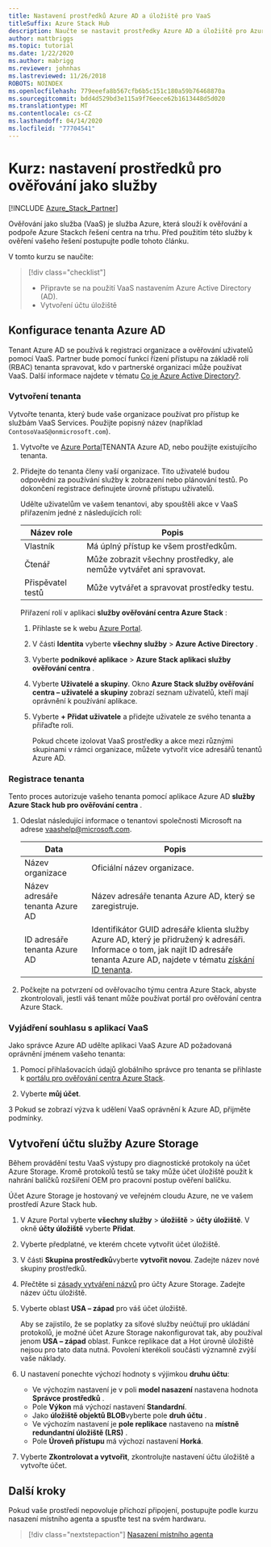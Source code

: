 ```yaml
---
title: Nastavení prostředků Azure AD a úložiště pro VaaS
titleSuffix: Azure Stack Hub
description: Naučte se nastavit prostředky Azure AD a úložiště pro Azure Stack ověřování pomocí centra jako služby.
author: mattbriggs
ms.topic: tutorial
ms.date: 1/22/2020
ms.author: mabrigg
ms.reviewer: johnhas
ms.lastreviewed: 11/26/2018
ROBOTS: NOINDEX
ms.openlocfilehash: 779eeefa8b567cfb6b5c151c180a59b76468870a
ms.sourcegitcommit: bdd4d529bd3e115a9f76eece62b1613448d5d020
ms.translationtype: MT
ms.contentlocale: cs-CZ
ms.lasthandoff: 04/14/2020
ms.locfileid: "77704541"
---
```

# <a name="tutorial-set-up-resources-for-validation-as-a-service"></a>Kurz: nastavení prostředků pro ověřování jako služby

[!INCLUDE [Azure_Stack_Partner](./includes/azure-stack-partner-appliesto.md)]

Ověřování jako služba (VaaS) je služba Azure, která slouží k ověřování a podpoře Azure Stackch řešení centra na trhu. Před použitím této služby k ověření vašeho řešení postupujte podle tohoto článku.

V tomto kurzu se naučíte:

> [!div class="checklist"]
> * Připravte se na použití VaaS nastavením Azure Active Directory (AD).
> * Vytvoření účtu úložiště

## <a name="configure-an-azure-ad-tenant"></a>Konfigurace tenanta Azure AD

Tenant Azure AD se používá k registraci organizace a ověřování uživatelů pomocí VaaS. Partner bude pomocí funkcí řízení přístupu na základě rolí (RBAC) tenanta spravovat, kdo v partnerské organizaci může používat VaaS. Další informace najdete v tématu [Co je Azure Active Directory?](https://docs.microsoft.com/azure/active-directory/fundamentals/active-directory-whatis).

### <a name="create-a-tenant"></a>Vytvoření tenanta

Vytvořte tenanta, který bude vaše organizace používat pro přístup ke službám VaaS Services. Použijte popisný název (například `ContosoVaaS@onmicrosoft.com`).

1. Vytvořte ve [Azure Portal](https://portal.azure.com)TENANTA Azure AD, nebo použijte existujícího tenanta. <!-- For instructions on creating new Azure AD tenants, see [Get started with Azure AD](https://docs.microsoft.com/azure/active-directory/get-started-azure-ad). -->

2. Přidejte do tenanta členy vaší organizace. Tito uživatelé budou odpovědni za používání služby k zobrazení nebo plánování testů. Po dokončení registrace definujete úrovně přístupu uživatelů.

    Udělte uživatelům ve vašem tenantovi, aby spouštěli akce v VaaS přiřazením jedné z následujících rolí:

    | Název role | Popis |
    |---------------------|------------------------------------------|
    | Vlastník | Má úplný přístup ke všem prostředkům. |
    | Čtenář | Může zobrazit všechny prostředky, ale nemůže vytvářet ani spravovat. |
    | Přispěvatel testů | Může vytvářet a spravovat prostředky testu. |

    Přiřazení rolí v aplikaci **služby ověřování centra Azure Stack** :

   1. Přihlaste se k webu [Azure Portal](https://portal.azure.com).
   2. V části **Identita** vyberte **všechny služby** > **Azure Active Directory** .
   3. Vyberte **podnikové aplikace** > **Azure Stack aplikaci služby ověřování centra** .
   4. Vyberte **Uživatelé a skupiny**. Okno **Azure Stack služby ověřování centra – uživatelé a skupiny** zobrazí seznam uživatelů, kteří mají oprávnění k používání aplikace.
   5. Vyberte **+ Přidat uživatele** a přidejte uživatele ze svého tenanta a přiřaďte roli.

      Pokud chcete izolovat VaaS prostředky a akce mezi různými skupinami v rámci organizace, můžete vytvořit více adresářů tenantů Azure AD.

### <a name="register-your-tenant"></a>Registrace tenanta

Tento proces autorizuje vašeho tenanta pomocí aplikace Azure AD **služby Azure Stack hub pro ověřování centra** .

1. Odeslat následující informace o tenantovi společnosti Microsoft na adrese [vaashelp@microsoft.com](mailto:vaashelp@microsoft.com).

    | Data | Popis |
    |--------------------------------|---------------------------------------------------------------------------------------------|
    | Název organizace | Oficiální název organizace. |
    | Název adresáře tenanta Azure AD | Název adresáře tenanta Azure AD, který se zaregistruje. |
    | ID adresáře tenanta Azure AD | Identifikátor GUID adresáře klienta služby Azure AD, který je přidružený k adresáři. Informace o tom, jak najít ID adresáře tenanta Azure AD, najdete v tématu [získání ID tenanta](https://docs.microsoft.com/azure/azure-resource-manager/resource-group-create-service-principal-portal#get-values-for-signing-in). |

2. Počkejte na potvrzení od ověřovacího týmu centra Azure Stack, abyste zkontrolovali, jestli váš tenant může používat portál pro ověřování centra Azure Stack.

### <a name="consent-to-the-vaas-app"></a>Vyjádření souhlasu s aplikací VaaS

Jako správce Azure AD udělte aplikaci VaaS Azure AD požadovaná oprávnění jménem vašeho tenanta:

1. Pomocí přihlašovacích údajů globálního správce pro tenanta se přihlaste k [portálu pro ověřování centra Azure Stack](https://azurestackvalidation.com/).

2. Vyberte **můj účet**.

3 Pokud se zobrazí výzva k udělení VaaS oprávnění k Azure AD, přijměte podmínky.

## <a name="create-an-azure-storage-account"></a>Vytvoření účtu služby Azure Storage

Během provádění testu VaaS výstupy pro diagnostické protokoly na účet Azure Storage. Kromě protokolů testů se taky může účet úložiště použít k nahrání balíčků rozšíření OEM pro pracovní postup ověření balíčku.

Účet Azure Storage je hostovaný ve veřejném cloudu Azure, ne ve vašem prostředí Azure Stack hub.

1. V Azure Portal vyberte **všechny služby** > **úložiště** > **účty úložiště**. V okně **účty úložiště** vyberte **Přidat**.

2. Vyberte předplatné, ve kterém chcete vytvořit účet úložiště.

3. V části **Skupina prostředků**vyberte **vytvořit novou**. Zadejte název nové skupiny prostředků.

4. Přečtěte si [zásady vytváření názvů](/azure/cloud-adoption-framework/ready/azure-best-practices/naming-and-tagging#storage) pro účty Azure Storage. Zadejte název účtu úložiště.

5. Vyberte oblast **USA – západ** pro váš účet úložiště.

    Aby se zajistilo, že se poplatky za síťové služby neúčtují pro ukládání protokolů, je možné účet Azure Storage nakonfigurovat tak, aby používal jenom **USA – západ** oblast. Funkce replikace dat a Hot úrovně úložiště nejsou pro tato data nutná. Povolení kterékoli součásti významně zvýší vaše náklady.

6. U nastavení ponechte výchozí hodnoty s výjimkou **druhu účtu**:

    - Ve výchozím nastavení je v poli **model nasazení** nastavena hodnota **Správce prostředků** .
    - Pole **Výkon** má výchozí nastavení **Standardní**.
    - Jako **úložiště objektů BLOB**vyberte pole **druh účtu** .
    - Ve výchozím nastavení je **pole replikace** nastaveno na **místně redundantní úložiště (LRS)** .
    - Pole **Úroveň přístupu** má výchozí nastavení **Horká**.

7. Vyberte **Zkontrolovat a vytvořit**, zkontrolujte nastavení účtu úložiště a vytvořte účet.

## <a name="next-steps"></a>Další kroky

Pokud vaše prostředí nepovoluje příchozí připojení, postupujte podle kurzu nasazení místního agenta a spusťte test na svém hardwaru.

> [!div class="nextstepaction"]
> [Nasazení místního agenta](azure-stack-vaas-local-agent.md)
